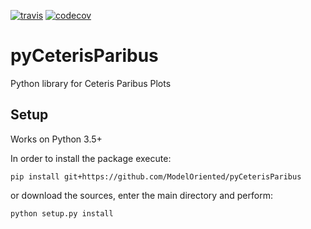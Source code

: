 
[![travis](https://travis-ci.org/ModelOriented/pyCeterisParibus.svg?branch=master)](https://travis-ci.org/ModelOriented/pyCeterisParibus)
[![codecov](https://codecov.io/gh/ModelOriented/pyCeterisParibus/branch/master/graph/badge.svg)](https://codecov.io/gh/ModelOriented/pyCeterisParibus)

# pyCeterisParibus
Python library for Ceteris Paribus Plots

## Setup
Works on Python 3.5+

In order to install the package execute:
```
pip install git+https://github.com/ModelOriented/pyCeterisParibus
```
or download the sources, enter the main directory and perform:
```
python setup.py install
```

